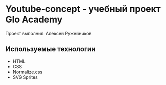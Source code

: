 # Youtube-concept - учебный проект Glo Academy
Проект выполнил: Алексей Ружейников

## Используемые технологии
- HTML
- CSS
- Normalize.css
- SVG Sprites
